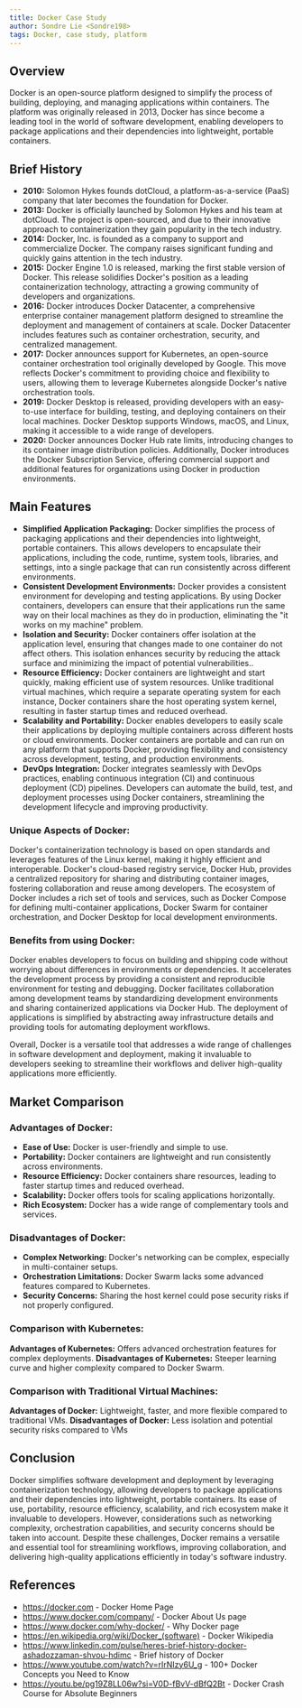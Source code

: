 ```yaml
---
title: Docker Case Study
author: Sondre Lie <Sondre198>
tags: Docker, case study, platform
---
```


## Overview

Docker is an open-source platform designed to simplify the process of building, deploying, and managing applications within containers. The platform was originally released in 2013, Docker has since become a leading tool in the world of software development, enabling developers to package applications and their dependencies into lightweight, portable containers.

## Brief History

- **2010:** Solomon Hykes founds dotCloud, a platform-as-a-service (PaaS) company that later becomes the foundation for Docker.
- **2013:** Docker is officially launched by Solomon Hykes and his team at dotCloud. The project is open-sourced, and due to their innovative approach to containerization they gain popularity in the tech industry.
- **2014:** Docker, Inc. is founded as a company to support and commercialize Docker. The company raises significant funding and quickly gains attention in the tech industry.
- **2015:** Docker Engine 1.0 is released, marking the first stable version of Docker. This release solidifies Docker's position as a leading containerization technology, attracting a growing community of developers and organizations.
- **2016:** Docker introduces Docker Datacenter, a comprehensive enterprise container management platform designed to streamline the deployment and management of containers at scale. Docker Datacenter includes features such as container orchestration, security, and centralized management.
- **2017:** Docker announces support for Kubernetes, an open-source container orchestration tool originally developed by Google. This move reflects Docker's commitment to providing choice and flexibility to users, allowing them to leverage Kubernetes alongside Docker's native orchestration tools.
- **2019:** Docker Desktop is released, providing developers with an easy-to-use interface for building, testing, and deploying containers on their local machines. Docker Desktop supports Windows, macOS, and Linux, making it accessible to a wide range of developers.
- **2020:** Docker announces Docker Hub rate limits, introducing changes to its container image distribution policies. Additionally, Docker introduces the Docker Subscription Service, offering commercial support and additional features for organizations using Docker in production environments.

## Main Features

- **Simplified Application Packaging:** Docker simplifies the process of packaging applications and their dependencies into lightweight, portable containers. This allows developers to encapsulate their applications, including the code, runtime, system tools, libraries, and settings, into a single package that can run consistently across different environments.
- **Consistent Development Environments:** Docker provides a consistent environment for developing and testing applications. By using Docker containers, developers can ensure that their applications run the same way on their local machines as they do in production, eliminating the "it works on my machine" problem.
- **Isolation and Security:** Docker containers offer isolation at the application level, ensuring that changes made to one container do not affect others. This isolation enhances security by reducing the attack surface and minimizing the impact of potential vulnerabilities..
- **Resource Efficiency:** Docker containers are lightweight and start quickly, making efficient use of system resources. Unlike traditional virtual machines, which require a separate operating system for each instance, Docker containers share the host operating system kernel, resulting in faster startup times and reduced overhead.
- **Scalability and Portability:** Docker enables developers to easily scale their applications by deploying multiple containers across different hosts or cloud environments. Docker containers are portable and can run on any platform that supports Docker, providing flexibility and consistency across development, testing, and production environments.
- **DevOps Integration:** Docker integrates seamlessly with DevOps practices, enabling continuous integration (CI) and continuous deployment (CD) pipelines. Developers can automate the build, test, and deployment processes using Docker containers, streamlining the development lifecycle and improving productivity.

### Unique Aspects of Docker:

Docker's containerization technology is based on open standards and leverages features of the Linux kernel, making it highly efficient and interoperable.
Docker's cloud-based registry service, Docker Hub, provides a centralized repository for sharing and distributing container images, fostering collaboration and reuse among developers. The ecosystem of Docker includes a rich set of tools and services, such as Docker Compose for defining multi-container applications, Docker Swarm for container orchestration, and Docker Desktop for local development environments.

### Benefits from using Docker:

Docker enables developers to focus on building and shipping code without worrying about differences in environments or dependencies. It accelerates the development process by providing a consistent and reproducible environment for testing and debugging. Docker facilitates collaboration among development teams by standardizing development environments and sharing containerized applications via Docker Hub. The deployment of applications is simplified by abstracting away infrastructure details and providing tools for automating deployment workflows.

Overall, Docker is a versatile tool that addresses a wide range of challenges in software development and deployment, making it invaluable to developers seeking to streamline their workflows and deliver high-quality applications more efficiently.

## Market Comparison

### Advantages of Docker:

- **Ease of Use:** Docker is user-friendly and simple to use.
- **Portability:** Docker containers are lightweight and run consistently across environments.
- **Resource Efficiency:** Docker containers share resources, leading to faster startup times and reduced overhead.
- **Scalability:** Docker offers tools for scaling applications horizontally.
- **Rich Ecosystem:** Docker has a wide range of complementary tools and services.

### Disadvantages of Docker:

- **Complex Networking:** Docker's networking can be complex, especially in multi-container setups.
- **Orchestration Limitations:** Docker Swarm lacks some advanced features compared to Kubernetes.
- **Security Concerns:** Sharing the host kernel could pose security risks if not properly configured.

### Comparison with Kubernetes:

**Advantages of Kubernetes:** Offers advanced orchestration features for complex deployments.
**Disadvantages of Kubernetes:** Steeper learning curve and higher complexity compared to Docker Swarm.

### Comparison with Traditional Virtual Machines:

**Advantages of Docker:** Lightweight, faster, and more flexible compared to traditional VMs.
**Disadvantages of Docker:** Less isolation and potential security risks compared to VMs

## Conclusion

Docker simplifies software development and deployment by leveraging containerization technology, allowing developers to package applications and their dependencies into lightweight, portable containers. Its ease of use, portability, resource efficiency, scalability, and rich ecosystem make it invaluable to developers. However, considerations such as networking complexity, orchestration capabilities, and security concerns should be taken into account. Despite these challenges, Docker remains a versatile and essential tool for streamlining workflows, improving collaboration, and delivering high-quality applications efficiently in today's software industry.

## References

- https://docker.com - Docker Home Page
- https://www.docker.com/company/ - Docker About Us page
- https://www.docker.com/why-docker/ - Why Docker page
- https://en.wikipedia.org/wiki/Docker_(software) - Docker Wikipedia
- https://www.linkedin.com/pulse/heres-brief-history-docker-ashadozzaman-shvou-hdimc - Brief history of Docker
- https://www.youtube.com/watch?v=rIrNIzy6U_g - 100+ Docker Concepts you Need to Know
- https://youtu.be/pg19Z8LL06w?si=V0D-fBvV-dBfQ2Bt - Docker Crash Course for Absolute Beginners
